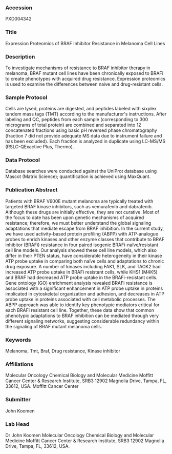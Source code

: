 ### Accession
PXD004342

### Title
Expression Proteomics of BRAF Inhibitor Resistance in Melanoma Cell Lines

### Description
To investigate mechanisms of resistance to BRAF inhibitor therapy in melanoma, BRAF mutant cell lines have been chronically exposed to BRAFi to create phenotypes with acquired drug resistance.  Expression proteomics is used to examine the differences between naive and drug-resistant cells.

### Sample Protocol
Cells are lysed, proteins are digested, and peptides labeled with sixplex tandem mass tags (TMT) according to the manufacturer's instructions.  After labeling and QC, peptides from each sample (corresponding to 300 micrograms of total protein) are combined and separated into 12 concatenated fractions using basic pH reversed phase chromatography (fraction 7 did not provide adequate MS data due to instrument failure and has been excluded).  Each fraction is analyzed in duplicate using LC-MS/MS (RSLC-QExactive Plus, Thermo).

### Data Protocol
Database searches were conducted against the UniProt database using Mascot (Matrix Science); quantification is achieved using MaxQuant.

### Publication Abstract
Patients with BRAF V600E mutant melanoma are typically treated with targeted BRAF kinase inhibitors, such as vemurafenib and dabrafenib. Although these drugs are initially effective, they are not curative. Most of the focus to date has been upon genetic mechanisms of acquired resistance; therefore, we must better understand the global signaling adaptations that mediate escape from BRAF inhibition. In the current study, we have used activity-based protein profiling (ABPP) with ATP-analogue probes to enrich kinases and other enzyme classes that contribute to BRAF inhibitor (BRAFi) resistance in four paired isogenic BRAFi-na&#xef;ve/resistant cell line models. Our analysis showed these cell line models, which also differ in their PTEN status, have considerable heterogeneity in their kinase ATP probe uptake in comparing both na&#xef;ve cells and adaptations to chronic drug exposure. A number of kinases including FAK1, SLK, and TAOK2 had increased ATP probe uptake in BRAFi resistant cells, while KHS1 (M4K5) and BRAF had decreased ATP probe uptake in the BRAFi-resistant cells. Gene ontology (GO) enrichment analysis revealed BRAFi resistance is associated with a significant enhancement in ATP probe uptake in proteins implicated in cytoskeletal organization and adhesion, and decreases in ATP probe uptake in proteins associated with cell metabolic processes. The ABPP approach was able to identify key phenotypic mediators critical for each BRAFi resistant cell line. Together, these data show that common phenotypic adaptations to BRAF inhibition can be mediated through very different signaling networks, suggesting considerable redundancy within the signaling of BRAF mutant melanoma cells.

### Keywords
Melanoma, Tmt, Braf, Drug resistance, Kinase inhibitor

### Affiliations
Molecular Oncology Chemical Biology and Molecular Medicine Moffitt Cancer Center & Research Institute, SRB3 12902 Magnolia Drive, Tampa, FL, 33612, USA.
Moffitt Cancer Center

### Submitter
John Koomen

### Lab Head
Dr John Koomen
Molecular Oncology Chemical Biology and Molecular Medicine Moffitt Cancer Center & Research Institute, SRB3 12902 Magnolia Drive, Tampa, FL, 33612, USA.


